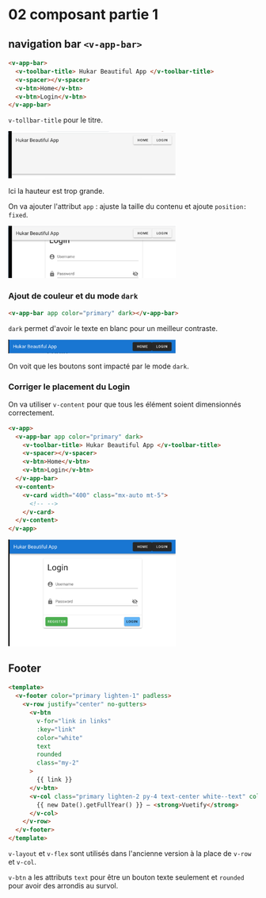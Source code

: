 # 02 composant partie 1

## navigation bar `<v-app-bar>`

```html
<v-app-bar>
  <v-toolbar-title> Hukar Beautiful App </v-toolbar-title>
  <v-spacer></v-spacer>
  <v-btn>Home</v-btn>
  <v-btn>Login</v-btn>
</v-app-bar>
```

`v-tollbar-title` pour le titre.

<img src="assets/Screenshot2020-11-23at09.54.18.png" alt="Screenshot 2020-11-23 at 09.54.18" style="zoom:33%;" />

Ici la hauteur est trop grande.

On va ajouter l'attribut `app` : ajuste la taille du contenu et ajoute `position: fixed`.

<img src="assets/Screenshot2020-11-23at10.00.54.png" alt="Screenshot 2020-11-23 at 10.00.54" style="zoom:33%;" />

### Ajout de couleur et du mode `dark`

```html
<v-app-bar app color="primary" dark></v-app-bar>
```

`dark` permet d'avoir le texte en blanc pour un meilleur contraste.

<img src="assets/Screenshot2020-11-23at10.03.08.png" alt="Screenshot 2020-11-23 at 10.03.08" style="zoom:33%;" />

On voit que les boutons sont impacté par le mode `dark`.

### Corriger le placement du Login

On va utiliser `v-content` pour que tous les élément soient dimensionnés correctement.

```html
<v-app>
  <v-app-bar app color="primary" dark>
    <v-toolbar-title> Hukar Beautiful App </v-toolbar-title>
    <v-spacer></v-spacer>
    <v-btn>Home</v-btn>
    <v-btn>Login</v-btn>
  </v-app-bar>
  <v-content>
    <v-card width="400" class="mx-auto mt-5">
      <!-- -->
    </v-card>
  </v-content>
</v-app>
```

<img src="assets/Screenshot2020-11-23at10.06.57.png" alt="Screenshot 2020-11-23 at 10.06.57" style="zoom:33%;" />

## Footer

```html
<template>
  <v-footer color="primary lighten-1" padless>
    <v-row justify="center" no-gutters>
      <v-btn
        v-for="link in links"
        :key="link"
        color="white"
        text
        rounded
        class="my-2"
      >
        {{ link }}
      </v-btn>
      <v-col class="primary lighten-2 py-4 text-center white--text" cols="12">
        {{ new Date().getFullYear() }} — <strong>Vuetify</strong>
      </v-col>
    </v-row>
  </v-footer>
</template>
```

`v-layout` et `v-flex` sont utilisés dans l'ancienne version à la place de `v-row` et `v-col`.

`v-btn` a les attributs `text` pour être un bouton texte seulement et `rounded` pour avoir des arrondis au survol.
